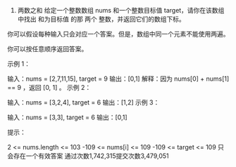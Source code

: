 1. 两数之和
给定一个整数数组 nums 和一个整数目标值 target，请你在该数组中找出 和为目标值 的那 两个 整数，并返回它们的数组下标。

你可以假设每种输入只会对应一个答案。但是，数组中同一个元素不能使用两遍。

你可以按任意顺序返回答案。

 

示例 1：

输入：nums = [2,7,11,15], target = 9
输出：[0,1]
解释：因为 nums[0] + nums[1] == 9 ，返回 [0, 1] 。
示例 2：

输入：nums = [3,2,4], target = 6
输出：[1,2]
示例 3：

输入：nums = [3,3], target = 6
输出：[0,1]
 

提示：

2 <= nums.length <= 103
-109 <= nums[i] <= 109
-109 <= target <= 109
只会存在一个有效答案
通过次数1,742,315提交次数3,479,051